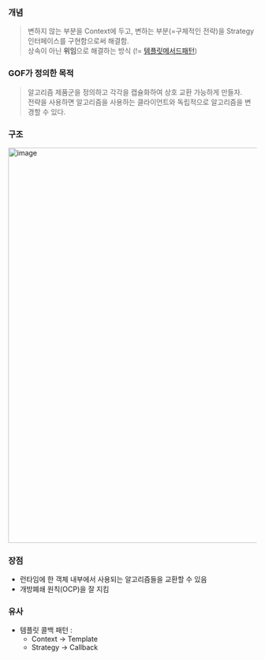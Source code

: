 ### 개념

> 변하지 않는 부분을 Context에 두고, 변하는 부분(=구체적인 전략)을 Strategy 인터페이스를 구현함으로써 해결함. <br>
> 상속이 아닌 **위임**으로 해결하는 방식 (!= [템플릿메서드패턴](https://github.com/dldbdud314/TIL/blob/main/design-patterns/%ED%85%9C%ED%94%8C%EB%A6%BF%EB%A9%94%EC%84%9C%EB%93%9C%ED%8C%A8%ED%84%B4.md))

### GOF가 정의한 목적

> 알고리즘 제품군을 정의하고 각각을 캡슐화하여 상호 교환 가능하게 만들자. <br>
> 전략을 사용하면 알고리즘을 사용하는 클라이언트와 독립적으로 알고리즘을 변경할 수 있다.

### 구조

<img width="801" alt="image" src="https://user-images.githubusercontent.com/57944099/209425142-ce8047cd-75ef-4a98-992d-83d73cc50ff8.png">

### 장점
- 런타임에 한 객체 내부에서 사용되는 알고리즘들을 교환할 수 있음
- 개방폐쇄 원칙(OCP)을 잘 지킴

### 유사

- 템플릿 콜백 패턴 :
  - Context -> Template
  - Strategy -> Callback
